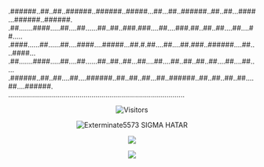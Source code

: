 <p>
.######..##..##..######..######..#####...##...##..######..##..##...####...######..######.<br>
.##.......####.....##....##......##..##..###.###....##....###.##..##..##....##....##.....<br>
.####......##......##....####....#####...##.#.##....##....##.###..######....##....####...<br>
.##.......####.....##....##......##..##..##...##....##....##..##..##..##....##....##.....<br>
.######..##..##....##....######..##..##..##...##..######..##..##..##..##....##....######.<br>
.........................................................................................
</p>

<p align='center'>
<img alt="Visitors" src="https://komarev.com/ghpvc/?username=Exterminate5573&style=flat&labelColor=black&logo=github&label=Profile+Views&color=0d8ce0"/>
</p>
 
<p align='center'>
<img src="https://topg.org/image/451121/433963.gif" alt="Exterminate5573 SIGMA HATAR">
</p>

<p align="center">
  <a href="https://www.youtube.com/channel/UCE96Qs22Mfto-ZlfI63morA"><img src="https://img.shields.io/badge/YouTube-FF0000?style=for-the-badge&logo=youtube&logoColor=white" />                                                                                                                                    </a>
</p>

<p align="center">
  <img src="https://github-readme-stats.vercel.app/api?username=Exterminate5573&show_icons=true&theme=algolia&hide_title=true&count_private=true" />
</p>


